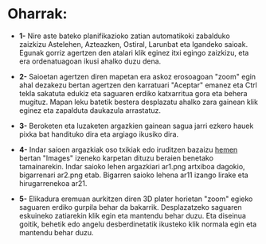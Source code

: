 # Oharrak:


* **1-** Nire aste bateko planifikazioko zatian automatikoki zabalduko zaizkizu Astelehen, Azteazken, Ostiral, Larunbat eta Igandeko saioak. Egunak gorriz agertzen den atalari klik eginez itxi egingo zaizkizu, eta era ordenatuagoan ikusi ahalko duzu dena.

* **2-** Saioetan agertzen diren mapetan era askoz erosoagoan "zoom" egin ahal dezakezu bertan agertzen den karratuari "Aceptar" emanez eta Ctrl tekla sakatuta edukiz eta saguaren erdiko katxarritua gora eta behera mugituz. 
Mapan leku batetik bestera desplazatu ahalko zara gainean klik eginez eta zapalduta daukazula arrastatuz.

* **3-** Beroketen eta luzaketen argazkien gainean sagua jarri ezkero hauek pixka bat handituko dira eta argiago ikusiko dira.

* **4-** Indar saioen argazkiak oso txikiak edo iruditzen bazaizu [hemen](https://github.com/villanuevand)
 bertan "Images" izeneko karpetan dituzu beraien benetako tamainarekin. Indar saioko lehen argazkiari ar1.png artxiboa dagokio, bigarrenari ar2.png etab. Bigarren saioko lehena ar11 izango lirake eta hirugarrenekoa ar21.

* **5-** Elikadura eremuan aurkitzen diren 3D plater horietan "zoom" egieko saguaren erdiko gurpila behar da bakarrik. Desplazatzeko saguaren eskuineko zatiarekin klik egin eta mantendu behar duzu. Eta diseinua goitik, behetik edo angelu desberdinetatik ikusteko klik normala egin eta mantendu behar duzu.
